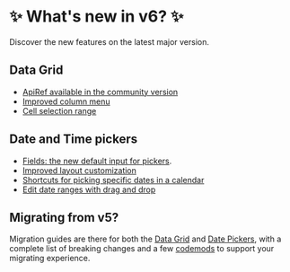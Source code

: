 # ✨ What's new in v6? ✨

<p class="description">Discover the new features on the latest major version.</p>

## Data Grid

- [ApiRef available in the community version](https://next.mui.com/x/react-data-grid/api-object/)
- [Improved column menu](https://next.mui.com/x/react-data-grid/column-menu/)
- [Cell selection range](https://next.mui.com/x/react-data-grid/cell-selection/) [<span class="plan-premium"></span>](/x/introduction/licensing/#pro-premium)

## Date and Time pickers

- [Fields: the new default input for pickers](https://next.mui.com/x/react-date-pickers/fields/).
- [Improved layout customization](https://next.mui.com/x/react-date-pickers/custom-layout/)
- [Shortcuts for picking specific dates in a calendar](https://next.mui.com/x/react-date-pickers/shortcuts/)
- [Edit date ranges with drag and drop](https://next.mui.com/x/react-date-pickers/date-range-calendar/) [<span class="plan-pro"></span>](/x/introduction/licensing/#pro-plan)

## Migrating from v5?

Migration guides are there for both the [Data Grid](https://next.mui.com/x/migration/migration-data-grid-v5/) and [Date Pickers](https://next.mui.com/x/migration/migration-pickers-v5/), with a complete list of breaking changes and a few [codemods](https://github.com/mui/mui-x/blob/next/packages/x-codemod/README.md) to support your migrating experience.
